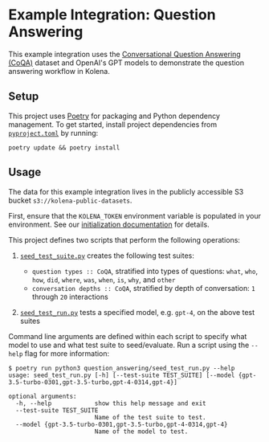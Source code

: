 # Example Integration: Question Answering

This example integration uses the [Conversational Question Answering (CoQA)](https://stanfordnlp.github.io/coqa/)
dataset and OpenAI's GPT models to demonstrate the question answering workflow in Kolena.

## Setup

This project uses [Poetry](https://python-poetry.org/) for packaging and Python dependency management. To get started,
install project dependencies from [`pyproject.toml`](./pyproject.toml) by running:

```shell
poetry update && poetry install
```

## Usage

The data for this example integration lives in the publicly accessible S3 bucket `s3://kolena-public-datasets`.

First, ensure that the `KOLENA_TOKEN` environment variable is populated in your environment. See our
[initialization documentation](https://docs.kolena.com/installing-kolena/#initialization) for details.

This project defines two scripts that perform the following operations:

1. [`seed_test_suite.py`](question_answering/seed_test_suite.py) creates the following test suites:

    - `question types :: CoQA`, stratified into types of questions:
      `what`, `who`, `how`, `did`, `where`, `was`, `when`, `is`, `why`, and `other`
    - `conversation depths :: CoQA`, stratified by depth of conversation: `1` through `20` interactions

2. [`seed_test_run.py`](question_answering/seed_test_run.py) tests a specified model, e.g. `gpt-4`, on the above test suites

Command line arguments are defined within each script to specify what model to use and what test suite to seed/evaluate.
Run a script using the `--help` flag for more information:

```shell
$ poetry run python3 question_answering/seed_test_run.py --help
usage: seed_test_run.py [-h] [--test-suite TEST_SUITE] [--model {gpt-3.5-turbo-0301,gpt-3.5-turbo,gpt-4-0314,gpt-4}]

optional arguments:
  -h, --help            show this help message and exit
  --test-suite TEST_SUITE
                        Name of the test suite to test.
  --model {gpt-3.5-turbo-0301,gpt-3.5-turbo,gpt-4-0314,gpt-4}
                        Name of the model to test.
```

